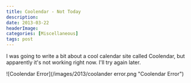 ```yaml
---
title: Coolendar - Not Today
description: 
date: 2013-03-22
headerImage: 
categories: [Miscellaneous]
tags: post
---
```


I was going to write a bit about a cool calendar site called Coolendar, but apparently it's not working right now. I'll try again later.

![Coolendar Error](/images/2013/coolander error.png "Coolendar Error")